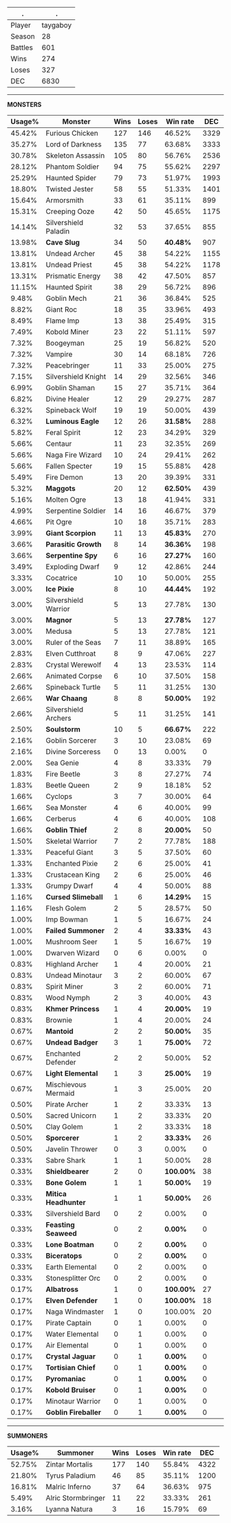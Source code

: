 .|.
|-|-
Player|taygaboy
Season|28
Battles|601
Wins|274
Loses|327
DEC|6830

---
**MONSTERS**

Usage%|Monster|Wins|Loses|Win rate|DEC|
-|-|-|-|-|-|
45.42%|Furious Chicken|127|146|46.52%|3329|
35.27%|Lord of Darkness|135|77|63.68%|3333|
30.78%|Skeleton Assassin|105|80|56.76%|2536|
28.12%|Phantom Soldier|94|75|55.62%|2297|
25.29%|Haunted Spider|79|73|51.97%|1993|
18.80%|Twisted Jester|58|55|51.33%|1401|
15.64%|Armorsmith|33|61|35.11%|899|
15.31%|Creeping Ooze|42|50|45.65%|1175|
14.14%|Silvershield Paladin|32|53|37.65%|855|
13.98%|**Cave Slug**|34|50|**40.48%**|907|
13.81%|Undead Archer|45|38|54.22%|1155|
13.81%|Undead Priest|45|38|54.22%|1178|
13.31%|Prismatic Energy|38|42|47.50%|857|
11.15%|Haunted Spirit|38|29|56.72%|896|
9.48%|Goblin Mech|21|36|36.84%|525|
8.82%|Giant Roc|18|35|33.96%|493|
8.49%|Flame Imp|13|38|25.49%|315|
7.49%|Kobold Miner|23|22|51.11%|597|
7.32%|Boogeyman|25|19|56.82%|520|
7.32%|Vampire|30|14|68.18%|726|
7.32%|Peacebringer|11|33|25.00%|275|
7.15%|Silvershield Knight|14|29|32.56%|346|
6.99%|Goblin Shaman|15|27|35.71%|364|
6.82%|Divine Healer|12|29|29.27%|287|
6.32%|Spineback Wolf|19|19|50.00%|439|
6.32%|**Luminous Eagle**|12|26|**31.58%**|288|
5.82%|Feral Spirit|12|23|34.29%|329|
5.66%|Centaur|11|23|32.35%|269|
5.66%|Naga Fire Wizard|10|24|29.41%|262|
5.66%|Fallen Specter|19|15|55.88%|428|
5.49%|Fire Demon|13|20|39.39%|331|
5.32%|**Maggots**|20|12|**62.50%**|439|
5.16%|Molten Ogre|13|18|41.94%|331|
4.99%|Serpentine Soldier|14|16|46.67%|379|
4.66%|Pit Ogre|10|18|35.71%|283|
3.99%|**Giant Scorpion**|11|13|**45.83%**|270|
3.66%|**Parasitic Growth**|8|14|**36.36%**|198|
3.66%|**Serpentine Spy**|6|16|**27.27%**|160|
3.49%|Exploding Dwarf|9|12|42.86%|244|
3.33%|Cocatrice|10|10|50.00%|255|
3.00%|**Ice Pixie**|8|10|**44.44%**|192|
3.00%|Silvershield Warrior|5|13|27.78%|130|
3.00%|**Magnor**|5|13|**27.78%**|127|
3.00%|Medusa|5|13|27.78%|121|
3.00%|Ruler of the Seas|7|11|38.89%|165|
2.83%|Elven Cutthroat|8|9|47.06%|227|
2.83%|Crystal Werewolf|4|13|23.53%|114|
2.66%|Animated Corpse|6|10|37.50%|158|
2.66%|Spineback Turtle|5|11|31.25%|130|
2.66%|**War Chaang**|8|8|**50.00%**|192|
2.66%|Silvershield Archers|5|11|31.25%|141|
2.50%|**Soulstorm**|10|5|**66.67%**|222|
2.16%|Goblin Sorcerer|3|10|23.08%|69|
2.16%|Divine Sorceress|0|13|0.00%|0|
2.00%|Sea Genie|4|8|33.33%|79|
1.83%|Fire Beetle|3|8|27.27%|74|
1.83%|Beetle Queen|2|9|18.18%|52|
1.66%|Cyclops|3|7|30.00%|64|
1.66%|Sea Monster|4|6|40.00%|99|
1.66%|Cerberus|4|6|40.00%|108|
1.66%|**Goblin Thief**|2|8|**20.00%**|50|
1.50%|Skeletal Warrior|7|2|77.78%|188|
1.33%|Peaceful Giant|3|5|37.50%|60|
1.33%|Enchanted Pixie|2|6|25.00%|41|
1.33%|Crustacean King|2|6|25.00%|46|
1.33%|Grumpy Dwarf|4|4|50.00%|88|
1.16%|**Cursed Slimeball**|1|6|**14.29%**|15|
1.16%|Flesh Golem|2|5|28.57%|50|
1.00%|Imp Bowman|1|5|16.67%|24|
1.00%|**Failed Summoner**|2|4|**33.33%**|43|
1.00%|Mushroom Seer|1|5|16.67%|19|
1.00%|Dwarven Wizard|0|6|0.00%|0|
0.83%|Highland Archer|1|4|20.00%|21|
0.83%|Undead Minotaur|3|2|60.00%|67|
0.83%|Spirit Miner|3|2|60.00%|71|
0.83%|Wood Nymph|2|3|40.00%|43|
0.83%|**Khmer Princess**|1|4|**20.00%**|19|
0.83%|Brownie|1|4|20.00%|24|
0.67%|**Mantoid**|2|2|**50.00%**|35|
0.67%|**Undead Badger**|3|1|**75.00%**|72|
0.67%|Enchanted Defender|2|2|50.00%|52|
0.67%|**Light Elemental**|1|3|**25.00%**|19|
0.67%|Mischievous Mermaid|1|3|25.00%|20|
0.50%|Pirate Archer|1|2|33.33%|13|
0.50%|Sacred Unicorn|1|2|33.33%|20|
0.50%|Clay Golem|1|2|33.33%|18|
0.50%|**Sporcerer**|1|2|**33.33%**|26|
0.50%|Javelin Thrower|0|3|0.00%|0|
0.33%|Sabre Shark|1|1|50.00%|28|
0.33%|**Shieldbearer**|2|0|**100.00%**|38|
0.33%|**Bone Golem**|1|1|**50.00%**|19|
0.33%|**Mitica Headhunter**|1|1|**50.00%**|26|
0.33%|Silvershield Bard|0|2|0.00%|0|
0.33%|**Feasting Seaweed**|0|2|**0.00%**|0|
0.33%|**Lone Boatman**|0|2|**0.00%**|0|
0.33%|**Biceratops**|0|2|**0.00%**|0|
0.33%|Earth Elemental|0|2|0.00%|0|
0.33%|Stonesplitter Orc|0|2|0.00%|0|
0.17%|**Albatross**|1|0|**100.00%**|27|
0.17%|**Elven Defender**|1|0|**100.00%**|18|
0.17%|Naga Windmaster|1|0|100.00%|20|
0.17%|Pirate Captain|0|1|0.00%|0|
0.17%|Water Elemental|0|1|0.00%|0|
0.17%|Air Elemental|0|1|0.00%|0|
0.17%|**Crystal Jaguar**|0|1|**0.00%**|0|
0.17%|**Tortisian Chief**|0|1|**0.00%**|0|
0.17%|**Pyromaniac**|0|1|**0.00%**|0|
0.17%|**Kobold Bruiser**|0|1|**0.00%**|0|
0.17%|Minotaur Warrior|0|1|0.00%|0|
0.17%|**Goblin Fireballer**|0|1|**0.00%**|0|

---
**SUMMONERS**

Usage%|Summoner|Wins|Loses|Win rate|DEC|
-|-|-|-|-|-|
52.75%|Zintar Mortalis|177|140|55.84%|4322|
21.80%|Tyrus Paladium|46|85|35.11%|1200|
16.81%|Malric Inferno|37|64|36.63%|975|
5.49%|Alric Stormbringer|11|22|33.33%|261|
3.16%|Lyanna Natura|3|16|15.79%|69|
